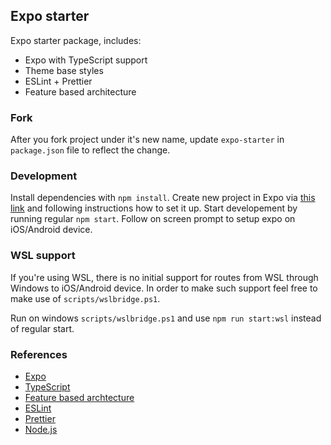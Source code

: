 ## Expo starter

Expo starter package, includes:
- Expo with TypeScript support
- Theme base styles
- ESLint + Prettier
- Feature based architecture

### Fork

After you fork project under it's new name, update `expo-starter` in `package.json` file to reflect the change.

### Development

Install dependencies with `npm install`. Create new project in Expo via [this link](https://expo.dev/) and following instructions how to set it up.
Start developement by running regular `npm start`. Follow on screen prompt to setup expo on iOS/Android device.

### WSL support

If you're using WSL, there is no initial support for routes from WSL through Windows to iOS/Android device. In order to make such support feel free to make use of `scripts/wslbridge.ps1`.

Run on windows `scripts/wslbridge.ps1` and use `npm run start:wsl` instead of regular start.

### References
- [Expo](https://expo.dev/)
- [TypeScript](https://www.typescriptlang.org/)
- [Feature based archtecture](https://www.freecodecamp.org/news/scaling-your-redux-app-with-ducks-6115955638be/)
- [ESLint](https://eslint.org/)
- [Prettier](https://prettier.io/)
- [Node.js](https://nodejs.org/)
